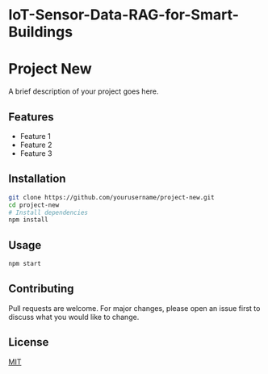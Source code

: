 # IoT-Sensor-Data-RAG-for-Smart-Buildings
# Project New

A brief description of your project goes here.

## Features

- Feature 1
- Feature 2
- Feature 3

## Installation

```bash
git clone https://github.com/yourusername/project-new.git
cd project-new
# Install dependencies
npm install
```

## Usage

```bash
npm start
```

## Contributing

Pull requests are welcome. For major changes, please open an issue first to discuss what you would like to change.

## License

[MIT](LICENSE)
